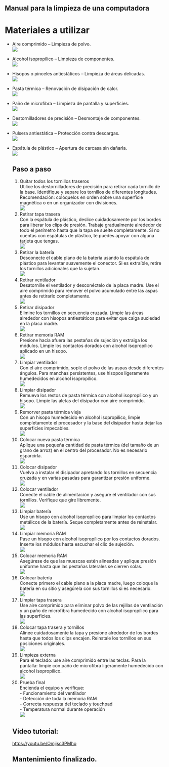 ## Manual para la limpieza de una computadora

# Materiales a utilizar

- Aire comprimido – Limpieza de polvo.\
  ![](https://github.com/Wicho45/PRAINIC_Luis-Cornelio-Marroqu-n-L-pez_202300727/blob/main/imagenes/300040-ETOUCH-1200x1200-1-1.jpg)
- Alcohol isopropílico – Limpieza de componentes.\
  ![](https://github.com/Wicho45/PRAINIC_Luis-Cornelio-Marroqu-n-L-pez_202300727/blob/main/imagenes/LIM-ALH-L-1-1200x1200.jpg)
- Hisopos o pinceles antiestáticos – Limpieza de áreas delicadas.\
  ![](https://github.com/Wicho45/PRAINIC_Luis-Cornelio-Marroqu-n-L-pez_202300727/blob/main/imagenes/299112-17395311.jpg)
- Pasta térmica – Renovación de disipación de calor.\
  ![](https://github.com/Wicho45/PRAINIC_Luis-Cornelio-Marroqu-n-L-pez_202300727/blob/main/imagenes/SIL-310-A.png)
- Paño de microfibra – Limpieza de pantalla y superficies.\
  ![](https://github.com/Wicho45/PRAINIC_Luis-Cornelio-Marroqu-n-L-pez_202300727/blob/main/imagenes/%5C.jpeg)
- Destornilladores de precisión – Desmontaje de componentes.\
  ![](https://github.com/Wicho45/PRAINIC_Luis-Cornelio-Marroqu-n-L-pez_202300727/blob/main/imagenes/KIT-HERRAMIENTAS-115EN1-AZUL-1200X1200-1.-500x500.jpg)
- Pulsera antiestática – Protección contra descargas.\
  ![](https://github.com/Wicho45/PRAINIC_Luis-Cornelio-Marroqu-n-L-pez_202300727/blob/main/imagenes/images.jpeg)
- Espátula de plástico – Apertura de carcasa sin dañarla.\
  ![](https://github.com/Wicho45/PRAINIC_Luis-Cornelio-Marroqu-n-L-pez_202300727/blob/6c16563ae1c18eb30d31bcdc53277dfc3bd1db71/imagenes/51eY%2BAjL7qL.jpg)

  ## Paso a paso

  1. Quitar todos los tornillos traseros\
     Utilice los destornilladores de precisión para retirar cada tornillo de la base. Identifique y separe los tornillos de diferentes longitudes. Recomendación: colóquelos en orden sobre una superficie magnética o en un organizador con divisiones.\
     ![](https://github.com/Wicho45/PRAINIC_Luis-Cornelio-Marroqu-n-L-pez_202300727/blob/eb9ea0f661a6b262441b63af0be628243c50f015/imagenes/quit%20tap.png)
  2. Retirar tapa trasera\
     Con la espátula de plástico, deslice cuidadosamente por los bordes para liberar los clips de presión. Trabaje gradualmente alrededor de todo el perímetro hasta que la tapa se suelte completamente.
     Si no cuentas con espátulas de plástico, te puedes apoyar con alguna tarjeta que tengas.\
     ![](https://github.com/Wicho45/PRAINIC_Luis-Cornelio-Marroqu-n-L-pez_202300727/blob/eb9ea0f661a6b262441b63af0be628243c50f015/imagenes/destap.png)
  3. Retirar la batería\
     Desconecte el cable plano de la batería usando la espátula de plástico para levantar suavemente el conector. Si es extraíble, retire los tornillos adicionales que la sujetan.\
     ![](https://github.com/Wicho45/PRAINIC_Luis-Cornelio-Marroqu-n-L-pez_202300727/blob/eb9ea0f661a6b262441b63af0be628243c50f015/imagenes/quit%20bat.png)
  4. Retirar ventilador\
     Desatornille el ventilador y desconéctelo de la placa madre. Use el aire comprimido para remover el polvo acumulado entre las aspas antes de retirarlo completamente.\
     ![](https://github.com/Wicho45/PRAINIC_Luis-Cornelio-Marroqu-n-L-pez_202300727/blob/eb9ea0f661a6b262441b63af0be628243c50f015/imagenes/quit%20vent.png)
  5. Retirar disipador\
     Elimine los tornillos en secuencia cruzada. Limpie las áreas alrededor con hisopos antiestáticos para evitar que caiga suciedad en la placa madre.\
     ![](https://github.com/Wicho45/PRAINIC_Luis-Cornelio-Marroqu-n-L-pez_202300727/blob/eb9ea0f661a6b262441b63af0be628243c50f015/imagenes/quit%20disip.png)
  6. Retirar memoria RAM\
     Presione hacia afuera las pestañas de sujeción y extraiga los módulos. Limpie los contactos dorados con alcohol isopropílico aplicado en un hisopo.\
     ![](https://github.com/Wicho45/PRAINIC_Luis-Cornelio-Marroqu-n-L-pez_202300727/blob/eb9ea0f661a6b262441b63af0be628243c50f015/imagenes/quit%20ram.png)
  7. Limpiar ventilador\
      Con el aire comprimido, sople el polvo de las aspas desde diferentes ángulos. Para manchas persistentes, use hisopos ligeramente humedecidos en alcohol isopropílico.\
      ![](https://github.com/Wicho45/PRAINIC_Luis-Cornelio-Marroqu-n-L-pez_202300727/blob/eb9ea0f661a6b262441b63af0be628243c50f015/imagenes/limp%20vent.png)
  8. Limpiar disipador\
      Remueva los restos de pasta térmica con alcohol isopropílico y un hisopo. Limpie las aletas del disipador con aire comprimido.\
      ![](https://github.com/Wicho45/PRAINIC_Luis-Cornelio-Marroqu-n-L-pez_202300727/blob/eb9ea0f661a6b262441b63af0be628243c50f015/imagenes/lim%20disip.png)
  9. Remorver pasta térmica vieja\
      Con un hisopo humedecido en alcohol isopropílico, limpie completamente el procesador y la base del disipador hasta dejar las superficies impecables.\
      ![](https://github.com/Wicho45/PRAINIC_Luis-Cornelio-Marroqu-n-L-pez_202300727/blob/eb9ea0f661a6b262441b63af0be628243c50f015/imagenes/pasta%20vieja.png)
  10. Colocar nueva pasta térmica\
      Aplique una pequeña cantidad de pasta térmica (del tamaño de un grano de arroz) en el centro del procesador. No es necesario esparcirla.\
      ![](https://github.com/Wicho45/PRAINIC_Luis-Cornelio-Marroqu-n-L-pez_202300727/blob/eb9ea0f661a6b262441b63af0be628243c50f015/imagenes/pasta%20nueva.png)
  11. Colocar disipador\
      Vuelva a instalar el disipador apretando los tornillos en secuencia cruzada y en varias pasadas para garantizar presión uniforme.\
      ![](https://github.com/Wicho45/PRAINIC_Luis-Cornelio-Marroqu-n-L-pez_202300727/blob/eb9ea0f661a6b262441b63af0be628243c50f015/imagenes/pon%20disip.png)
  12. Colocar ventilador\
      Conecte el cable de alimentación y asegure el ventilador con sus tornillos. Verifique que gire libremente.\
      ![](https://github.com/Wicho45/PRAINIC_Luis-Cornelio-Marroqu-n-L-pez_202300727/blob/eb9ea0f661a6b262441b63af0be628243c50f015/imagenes/pon%20vent.png)
  13. Limpiar batería\
      Use un hisopo con alcohol isopropílico para limpiar los contactos metálicos de la batería. Seque completamente antes de reinstalar.\
      ![](https://github.com/Wicho45/PRAINIC_Luis-Cornelio-Marroqu-n-L-pez_202300727/blob/eb9ea0f661a6b262441b63af0be628243c50f015/imagenes/limp%20bat.png)
  14. Limpiar memoria RAM\
      Pase un hisopo con alcohol isopropílico por los contactos dorados. Inserte los módulos hasta escuchar el clic de sujeción.\
      ![](https://github.com/Wicho45/PRAINIC_Luis-Cornelio-Marroqu-n-L-pez_202300727/blob/eb9ea0f661a6b262441b63af0be628243c50f015/imagenes/limp%20ram.png)
  15. Colocar memoria RAM\
      Asegúrese de que las muescas estén alineadas y aplique presión uniforme hasta que las pestañas laterales se cierren solas.\
      ![](https://github.com/Wicho45/PRAINIC_Luis-Cornelio-Marroqu-n-L-pez_202300727/blob/eb9ea0f661a6b262441b63af0be628243c50f015/imagenes/pon%20ram%20.png)
  16. Colocar batería\
      Conecte primero el cable plano a la placa madre, luego coloque la batería en su sitio y asegúrela con sus tornillos si es necesario.\
      ![](https://github.com/Wicho45/PRAINIC_Luis-Cornelio-Marroqu-n-L-pez_202300727/blob/eb9ea0f661a6b262441b63af0be628243c50f015/imagenes/pon%20bat.png)
  17. Limpiar tapa trasera\
      Use aire comprimido para eliminar polvo de las rejillas de ventilación y un paño de microfibra humedecido con alcohol isopropílico para las superficies.\
      ![](https://github.com/Wicho45/PRAINIC_Luis-Cornelio-Marroqu-n-L-pez_202300727/blob/eb9ea0f661a6b262441b63af0be628243c50f015/imagenes/limp%20tap.png)
  18. Colocar tapa trasera y tornillos\
      Alinee cuidadosamente la tapa y presione alrededor de los bordes hasta que todos los clips encajen. Reinstale los tornillos en sus posiciones originales.\
      ![](https://github.com/Wicho45/PRAINIC_Luis-Cornelio-Marroqu-n-L-pez_202300727/blob/eb9ea0f661a6b262441b63af0be628243c50f015/imagenes/pon%20torn.png)
  19. Limpieza externa\
      Para el teclado: use aire comprimido entre las teclas. Para la pantalla: limpie con paño de microfibra ligeramente humedecido con alcohol isopropílico.\
      ![](https://github.com/Wicho45/PRAINIC_Luis-Cornelio-Marroqu-n-L-pez_202300727/blob/eb9ea0f661a6b262441b63af0be628243c50f015/imagenes/limp%20ext.png)
  20. Prueba final\
      Encienda el equipo y verifique:\
           - Funcionamiento del ventilador\
           - Detección de toda la memoria RAM\
           - Correcta respuesta del teclado y touchpad\
           - Temperatura normal durante operación\
      ![](https://github.com/Wicho45/PRAINIC_Luis-Cornelio-Marroqu-n-L-pez_202300727/blob/eb9ea0f661a6b262441b63af0be628243c50f015/imagenes/prub%20f.png)


  ## Video tutorial: 
   https://youtu.be/Omjjsc3PMho
  ## Mantenimiento finalizado.

     
